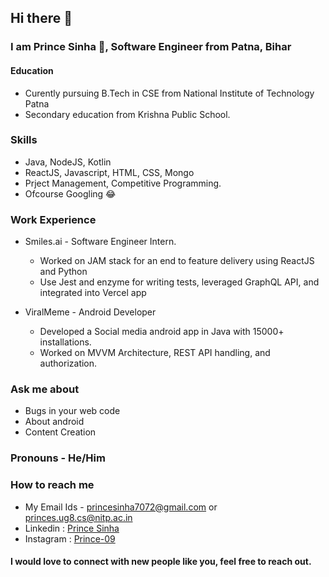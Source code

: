 ## Hi there 👋

### I am Prince Sinha 👑, Software Engineer  from Patna, Bihar

#### Education
- Curently pursuing B.Tech in CSE from National Institute of Technology Patna
- Secondary education from Krishna Public School.

### Skills
- Java, NodeJS, Kotlin
- ReactJS, Javascript, HTML, CSS, Mongo
- Prject Management, Competitive Programming.
- Ofcourse Googling 😂

### Work Experience
- Smiles.ai - Software Engineer Intern.
  - Worked on JAM stack for an end to feature delivery using ReactJS and Python
  - Use Jest and enzyme for writing tests, leveraged GraphQL API, and integrated into Vercel app

- ViralMeme - Android Developer
  - Developed a Social media android app in Java with 15000+ installations.
  - Worked on MVVM Architecture,  REST API handling, and authorization.

### Ask me about
- Bugs in your web code
- About android
- Content Creation

### Pronouns - He/Him

### How to reach me
- My Email Ids - princesinha7072@gmail.com or princes.ug8.cs@nitp.ac.in
- Linkedin : [Prince Sinha](https://www.linkedin.com/in/prince-sinha-90a83b180/)
- Instagram : [Prince-09](https://www.instagram.com/__prince09/)

#### I would love to connect with new people like you, feel free to reach out.
<!--
**prince-09/prince-09** is a ✨ _special_ ✨ repository because its `README.md` (this file) appears on your GitHub profile.

Here are some ideas to get you started:

- 🔭 I’m currently working on ...
- 🌱 I’m currently learning ...
- 👯 I’m looking to collaborate on ...
- 🤔 I’m looking for help with ...
- 💬 Ask me about ...
- 📫 How to reach me: ...
- 😄 Pronouns: ...
- ⚡ Fun fact: ...
